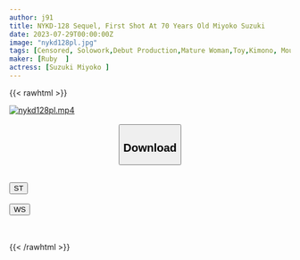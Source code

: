 ```yaml
---
author: j91
title: NYKD-128 Sequel, First Shot At 70 Years Old Miyoko Suzuki
date: 2023-07-29T00:00:00Z
image: "nykd128pl.jpg"
tags: [Censored, Solowork,Debut Production,Mature Woman,Toy,Kimono, Mourning]
maker: [Ruby  ]
actress: [Suzuki Miyoko ]
---
```



{{< rawhtml >}}

<div class="video" data-videoid="WrBM46BRQ0HqVg">
    <a href="javascript:;">
        <img src="https://my.j91.asia/posts/nykd128pl/nykd128pl.jpg" width="WIDTH" height="HEIGHT" alt="nykd128pl.mp4" loading="lazy">
    </a>
</div>

<script type="text/javascript" src="https://j91.asia/asset/on-demand-st.js"></script>

<br>
  <link rel="stylesheet" href="https://j91.asia/asset/bs5.css">
  
  <center>
  <button class="btn btn-primary" type="button" data-bs-toggle="collapse" data-bs-target=".multi-collapse" aria-expanded="false" aria-controls="multiCollapseExample1 multiCollapseExample2"><h2>Download</h2></button></center>
</p>
<div class="row">
  <div class="col">
    <div class="collapse multi-collapse" id="multiCollapseExample1">
      <div class="card card-body">
	      	      <br>
<div class="buttons">  
<a href="https://streamtape.to/v/WrBM46BRQ0HqVg"><button class="btn-hover color-3"><i class="fa fa-download"></i> ST</button></a></div>
    </div>
  </div>
</div>
  <div class="col">
    <div class="collapse multi-collapse" id="multiCollapseExample2">
      <div class="card card-body">
	      <br>
<div class="buttons">
    <a href="https://streamruby.com/zp4td21fekfb.html"><button class="btn-hover color-9"><i class="fa fa-download"></i> WS</button></a></div>
<br><br>
      </div>
    </div>
  </div>
</div>

{{< /rawhtml >}}
